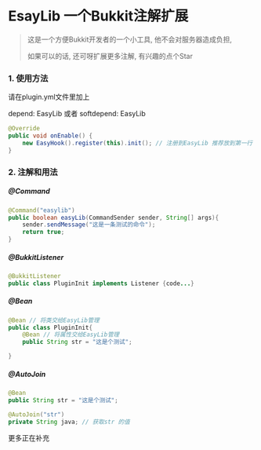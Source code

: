 # EsayLib 一个Bukkit注解扩展

> 这是一个方便Bukkit开发者的一个小工具, 他不会对服务器造成负担,
>
>  如果可以的话, 还可呀扩展更多注解, 有兴趣的点个Star

### 1.  使用方法

请在plugin.yml文件里加上

depend: EasyLib 或者 softdepend: EasyLib 

``` java
@Override
public void onEnable() {
    new EasyHook().register(this).init(); // 注册到EasyLib 推荐放到第一行
}
```

### 2. 注解和用法

##### @Command  

```java
@Command("easylib")
public boolean easyLib(CommandSender sender, String[] args){
    sender.sendMessage("这是一条测试的命令");
    return true;
}
```

##### @BukkitListener

```java
@BukkitListener
public class PluginInit implements Listener {code...}
```

##### @Bean

```java
@Bean // 将类交给EasyLib管理
public class PluginInit{
    @Bean // 将属性交给EasyLib管理
    public String str = "这是个测试";

}
```

##### @AutoJoin

```java
@Bean
public String str = "这是个测试";

@AutoJoin("str")
private String java; // 获取str 的值
```



更多正在补充